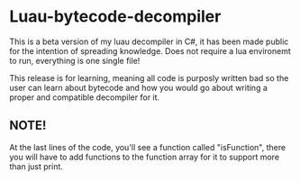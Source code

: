 # Luau-bytecode-decompiler
This is a beta version of my luau decompiler in C#, it has been made public for the intention of spreading knowledge. Does not require a lua environemt to run, everything is one single file!

This release is for learning, meaning all code is purposly written bad so the user can learn about bytecode and how you would go about writing a proper and compatible decompiler for it.

## NOTE!

At the last lines of the code, you'll see a function called "isFunction", there you will have to add functions to the function array for it to support more than just print.
